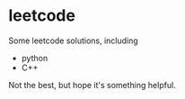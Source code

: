 # leetcode
Some leetcode solutions, including
- python
- C++

Not the best, but hope it's something helpful.

